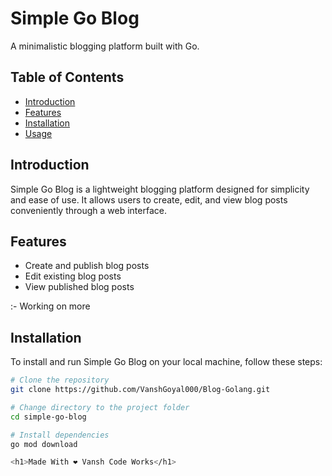 # Simple Go Blog

A minimalistic blogging platform built with Go.

## Table of Contents

- [Introduction](#introduction)
- [Features](#features)
- [Installation](#installation)
- [Usage](#usage)


## Introduction

Simple Go Blog is a lightweight blogging platform designed for simplicity and ease of use. It allows users to create, edit, and view blog posts conveniently through a web interface.
## Features

- Create and publish blog posts
- Edit existing blog posts
- View published blog posts

:- Working on more

## Installation

To install and run Simple Go Blog on your local machine, follow these steps:

```bash
# Clone the repository
git clone https://github.com/VanshGoyal000/Blog-Golang.git

# Change directory to the project folder
cd simple-go-blog

# Install dependencies
go mod download

<h1>Made With ❤️ Vansh Code Works</h1>
